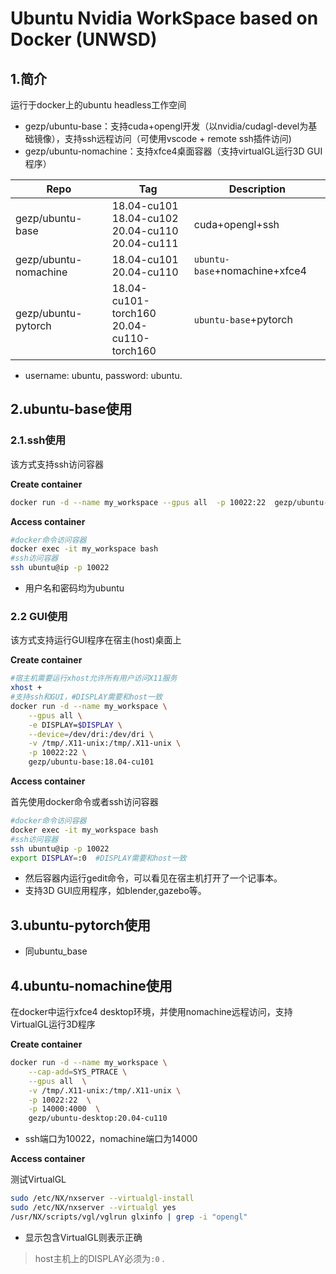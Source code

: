# Ubuntu Nvidia WorkSpace based on Docker  (UNWSD)
## 1.简介
运行于docker上的ubuntu headless工作空间

* gezp/ubuntu-base：支持cuda+opengl开发（以nvidia/cudagl-devel为基础镜像），支持ssh远程访问（可使用vscode + remote ssh插件访问)
* gezp/ubuntu-nomachine：支持xfce4桌面容器（支持virtualGL运行3D GUI程序）

| Repo                  | Tag                                                        | Description                   |
| --------------------- | ---------------------------------------------------------- | ----------------------------- |
| gezp/ubuntu-base      | 18.04-cu101<br>18.04-cu102<br/>20.04-cu110<br/>20.04-cu111 | cuda+opengl+ssh               |
| gezp/ubuntu-nomachine | 18.04-cu101<br/>20.04-cu110                                | `ubuntu-base`+nomachine+xfce4 |
| gezp/ubuntu-pytorch   | 18.04-cu101-torch160 <br/>20.04-cu110-torch160             | `ubuntu-base`+pytorch         |

* username: ubuntu,    password: ubuntu.

## 2.ubuntu-base使用

### 2.1.ssh使用

该方式支持ssh访问容器

**Create container**

```bash
docker run -d --name my_workspace --gpus all  -p 10022:22  gezp/ubuntu-base:18.04-cu101
```

**Access container**

```bash
#docker命令访问容器
docker exec -it my_workspace bash
#ssh访问容器
ssh ubuntu@ip -p 10022
```

* 用户名和密码均为ubuntu

### 2.2 GUI使用
该方式支持运行GUI程序在宿主(host)桌面上

**Create container**

```bash
#宿主机需要运行xhost允许所有用户访问X11服务
xhost +
#支持ssh和GUI，#DISPLAY需要和host一致
docker run -d --name my_workspace \
	--gpus all \
    -e DISPLAY=$DISPLAY \
    --device=/dev/dri:/dev/dri \
    -v /tmp/.X11-unix:/tmp/.X11-unix \
    -p 10022:22 \
    gezp/ubuntu-base:18.04-cu101
```

**Access container**

首先使用docker命令或者ssh访问容器

```bash
#docker命令访问容器
docker exec -it my_workspace bash
#ssh访问容器
ssh ubuntu@ip -p 10022
export DISPLAY=:0  #DISPLAY需要和host一致
```

* 然后容器内运行gedit命令，可以看见在宿主机打开了一个记事本。
* 支持3D GUI应用程序，如blender,gazebo等。

## 3.ubuntu-pytorch使用

* 同ubuntu_base

## 4.ubuntu-nomachine使用

在docker中运行xfce4 desktop环境，并使用nomachine远程访问，支持VirtualGL运行3D程序

**Create container**

```bash
docker run -d --name my_workspace \
    --cap-add=SYS_PTRACE \
    --gpus all  \
    -v /tmp/.X11-unix:/tmp/.X11-unix \
    -p 10022:22  \
    -p 14000:4000  \
    gezp/ubuntu-desktop:20.04-cu110
```

* ssh端口为10022，nomachine端口为14000

**Access container**

测试VirtualGL

```bash
sudo /etc/NX/nxserver --virtualgl-install
sudo /etc/NX/nxserver --virtualgl yes
/usr/NX/scripts/vgl/vglrun glxinfo | grep -i "opengl"
```

* 显示包含VirtualGL则表示正确

> host主机上的DISPLAY必须为`:0` .
